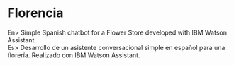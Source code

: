 # Florencia
En>  Simple Spanish chatbot for a Flower Store developed with IBM Watson Assistant.
<br>
Es>  Desarrollo de un asistente conversacional simple en español para una florería. Realizado con IBM Watson Assistant.
